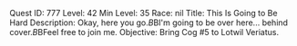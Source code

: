 Quest ID: 777
Level: 42
Min Level: 35
Race: nil
Title: This Is Going to Be Hard
Description: Okay, here you go.$B$BI'm going to be over here... behind cover.$B$BFeel free to join me.
Objective: Bring Cog #5 to Lotwil Veriatus.
